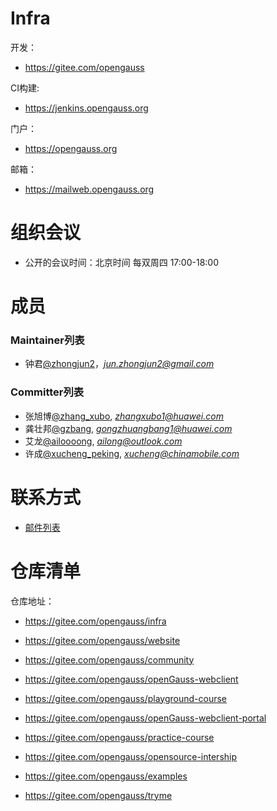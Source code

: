 
# Infra

  开发：
  - https://gitee.com/opengauss

  CI构建:
  - https://jenkins.opengauss.org

  门户：
  - https://opengauss.org

  邮箱：
  - https://mailweb.opengauss.org



# 组织会议

- 公开的会议时间：北京时间 每双周四 17:00-18:00


# 成员

### Maintainer列表

- 钟君[@zhongjun2](https://gitee.com/zhongjun2)，*jun.zhongjun2@gmail.com*

### Committer列表

- 张旭博[@zhang_xubo](https://gitee.com/zhang_xubo), *zhangxubo1@huawei.com*
- 龚壮邦[@gzbang](https://gitee.com/gzbang), *gongzhuangbang1@huawei.com*
- 艾龙[@ailoooong](https://gitee.com/ailoooong), *ailong@outlook.com*
- 许成[@xucheng_peking](https://gitee.com/xucheng_peking), *xucheng@chinamobile.com*


# 联系方式

- [邮件列表](https://mailweb.opengauss.org/postorius/lists/infra.opengauss.org/)


# 仓库清单


仓库地址：

- https://gitee.com/opengauss/infra

- https://gitee.com/opengauss/website

- https://gitee.com/opengauss/community

- https://gitee.com/opengauss/openGauss-webclient

- https://gitee.com/opengauss/playground-course

- https://gitee.com/opengauss/openGauss-webclient-portal

- https://gitee.com/opengauss/practice-course

- https://gitee.com/opengauss/opensource-intership

- https://gitee.com/opengauss/examples

- https://gitee.com/opengauss/tryme

